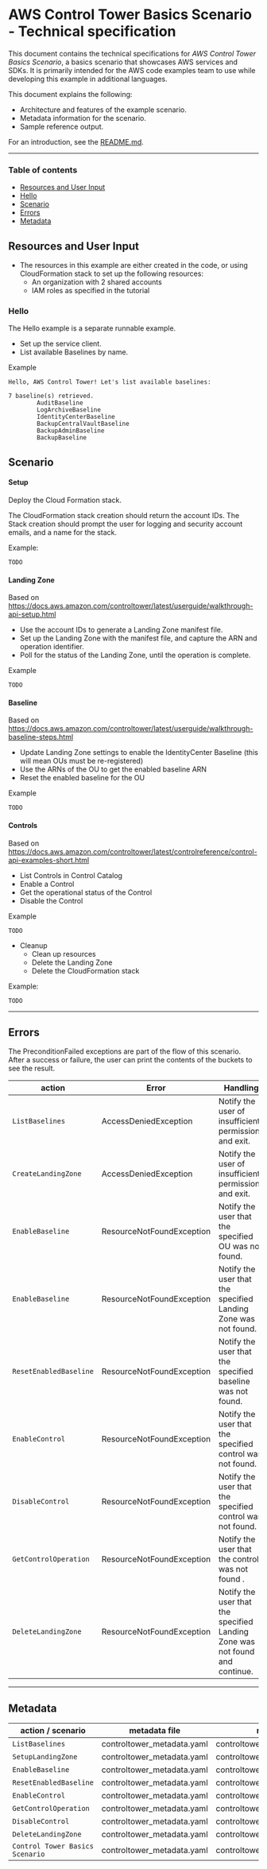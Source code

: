 # AWS Control Tower Basics Scenario - Technical specification

This document contains the technical specifications for _AWS Control Tower Basics Scenario_,
a basics scenario that showcases AWS services and SDKs. It is primarily intended for the AWS code
examples team to use while developing this example in additional languages.

This document explains the following:

- Architecture and features of the example scenario.
- Metadata information for the scenario.
- Sample reference output.

For an introduction, see the [README.md](README.md).

---

### Table of contents

- [Resources and User Input](#resources-and-user-input)
- [Hello](#hello)
- [Scenario](#scenario)
- [Errors](#errors)
- [Metadata](#metadata)

## Resources and User Input

- The resources in this example are either created in the code, or using CloudFormation stack to set up the following resources:
  - An organization with 2 shared accounts 
  - IAM roles as specified in the tutorial

### Hello
The Hello example is a separate runnable example.

- Set up the service client.
- List available Baselines by name.

Example
```
Hello, AWS Control Tower! Let's list available baselines:

7 baseline(s) retrieved.
        AuditBaseline
        LogArchiveBaseline
        IdentityCenterBaseline
        BackupCentralVaultBaseline
        BackupAdminBaseline
        BackupBaseline

```
## Scenario

#### Setup
Deploy the Cloud Formation stack.

The CloudFormation stack creation should return the account IDs.
The Stack creation should prompt the user for logging and security account emails, and a name for the stack.

Example:
```
TODO
```

#### Landing Zone

Based on https://docs.aws.amazon.com/controltower/latest/userguide/walkthrough-api-setup.html

- Use the account IDs to generate a Landing Zone manifest file.
- Set up the Landing Zone with the manifest file, and capture the ARN and operation identifier.
- Poll for the status of the Landing Zone, until the operation is complete.

Example
```
TODO

```

#### Baseline

Based on https://docs.aws.amazon.com/controltower/latest/userguide/walkthrough-baseline-steps.html

- Update Landing Zone settings to enable the IdentityCenter Baseline (this will mean OUs must be re-registered)
- Use the ARNs of the OU to get the enabled baseline ARN
- Reset the enabled baseline for the OU


Example
```
TODO

```

#### Controls

Based on https://docs.aws.amazon.com/controltower/latest/controlreference/control-api-examples-short.html

- List Controls in Control Catalog
- Enable a Control
- Get the operational status of the Control
- Disable the Control

Example
```
TODO

```

- Cleanup
  - Clean up resources
  - Delete the Landing Zone
  - Delete the CloudFormation stack

Example:

```
TODO

```

---

## Errors
The PreconditionFailed exceptions are part of the flow of this scenario. After a success or failure,
the user can print the contents of the buckets to see the result.

| action                 | Error                     | Handling                                                                    |
|------------------------|---------------------------|-----------------------------------------------------------------------------|
| `ListBaselines`        | AccessDeniedException     | Notify the user of insufficient permissions and exit.                       |
| `CreateLandingZone`    | AccessDeniedException     | Notify the user of insufficient permissions and exit.                       |
| `EnableBaseline`       | ResourceNotFoundException | Notify the user that the specified OU was not found.                        |
| `EnableBaseline`       | ResourceNotFoundException | Notify the user that the specified Landing Zone was not found.              |
| `ResetEnabledBaseline` | ResourceNotFoundException | Notify the user that the specified baseline was not found.                  |
| `EnableControl`        | ResourceNotFoundException | Notify the user that the specified control was not found.                   |
| `DisableControl`       | ResourceNotFoundException | Notify the user that the specified control was not found.                   |
| `GetControlOperation`  | ResourceNotFoundException | Notify the user that the control was not found .                            |
| `DeleteLandingZone`    | ResourceNotFoundException | Notify the user that the specified Landing Zone was not found and continue. |


---

## Metadata

| action / scenario               | metadata file              | metadata key                      |
|---------------------------------|----------------------------|-----------------------------------|
| `ListBaselines`                 | controltower_metadata.yaml | controltower_Hello                |
| `SetupLandingZone`              | controltower_metadata.yaml | controltower_SetupLandingZone     |
| `EnableBaseline`                | controltower_metadata.yaml | controltower_EnableBaseline       |
| `ResetEnabledBaseline`          | controltower_metadata.yaml | controltower_ResetEnabledBaseline |
| `EnableControl`                 | controltower_metadata.yaml | controltower_EnableControl        |
| `GetControlOperation`           | controltower_metadata.yaml | controltower_GetControlOperation  |
| `DisableControl`                | controltower_metadata.yaml | controltower_DisableControl       |
| `DeleteLandingZone`             | controltower_metadata.yaml | controltower_DeleteLandingZone    |
| `Control Tower Basics Scenario` | controltower_metadata.yaml | controltower_Basics_Scenario      |

